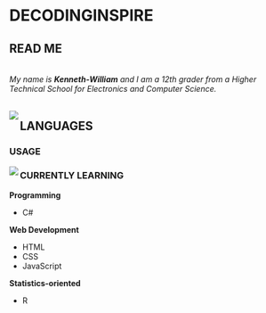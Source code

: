 # DECODINGINSPIRE
## READ ME
</br>
<em>My name is <b>Kenneth-William</b> and I am a 12th grader from a Higher Technical School for Electronics and Computer Science.</em>
</br>
</br>

<img align="left" src="https://github-readme-stats.vercel.app/api?username=DecodingInspire9211&&show_icons=true&theme=darcula"></img>

## LANGUAGES
### USAGE

<img align="left" src="https://github-readme-stats.vercel.app/api/top-langs/?username=DecodingInspire9211&&show_icons=true&theme=darcula"></img>


### CURRENTLY LEARNING

**Programming**
  - C#
  
**Web Development**
  - HTML
  - CSS
  - JavaScript
  
**Statistics-oriented**
  - R


